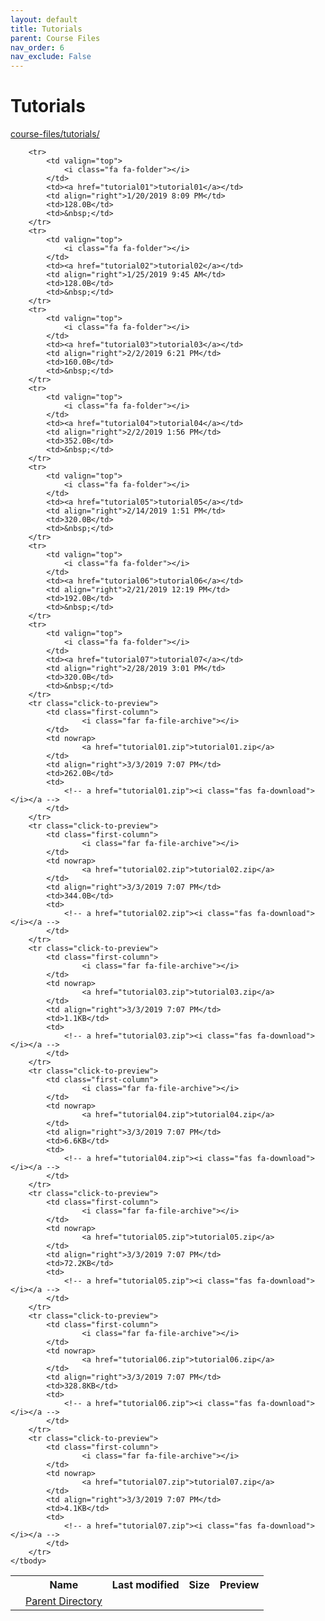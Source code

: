 ```yaml
---
layout: default
title: Tutorials
parent: Course Files
nav_order: 6
nav_exclude: False
---
```


# Tutorials

[course-files/tutorials/](.)

<table class="tbl-files">
    <tbody>
        <tr>
            <th valign="top"></th>
            <th>Name</th>
            <th>Last modified</th>
            <th>Size</th>
            <th>Preview</th>
        </tr>
        <tr>
            <td valign="top">
                <i class="fa fa-folder-open"></i>
            </td>
            <td><a href="../">Parent Directory</a></td>
            <td>&nbsp;</td>
            <td>&nbsp;</td>
            <td>&nbsp;</td>
        </tr>

        <tr>
            <td valign="top">
                <i class="fa fa-folder"></i>
            </td>
            <td><a href="tutorial01">tutorial01</a></td>
            <td align="right">1/20/2019 8:09 PM</td>
            <td>128.0B</td>
            <td>&nbsp;</td>
        </tr>
        <tr>
            <td valign="top">
                <i class="fa fa-folder"></i>
            </td>
            <td><a href="tutorial02">tutorial02</a></td>
            <td align="right">1/25/2019 9:45 AM</td>
            <td>128.0B</td>
            <td>&nbsp;</td>
        </tr>
        <tr>
            <td valign="top">
                <i class="fa fa-folder"></i>
            </td>
            <td><a href="tutorial03">tutorial03</a></td>
            <td align="right">2/2/2019 6:21 PM</td>
            <td>160.0B</td>
            <td>&nbsp;</td>
        </tr>
        <tr>
            <td valign="top">
                <i class="fa fa-folder"></i>
            </td>
            <td><a href="tutorial04">tutorial04</a></td>
            <td align="right">2/2/2019 1:56 PM</td>
            <td>352.0B</td>
            <td>&nbsp;</td>
        </tr>
        <tr>
            <td valign="top">
                <i class="fa fa-folder"></i>
            </td>
            <td><a href="tutorial05">tutorial05</a></td>
            <td align="right">2/14/2019 1:51 PM</td>
            <td>320.0B</td>
            <td>&nbsp;</td>
        </tr>
        <tr>
            <td valign="top">
                <i class="fa fa-folder"></i>
            </td>
            <td><a href="tutorial06">tutorial06</a></td>
            <td align="right">2/21/2019 12:19 PM</td>
            <td>192.0B</td>
            <td>&nbsp;</td>
        </tr>
        <tr>
            <td valign="top">
                <i class="fa fa-folder"></i>
            </td>
            <td><a href="tutorial07">tutorial07</a></td>
            <td align="right">2/28/2019 3:01 PM</td>
            <td>320.0B</td>
            <td>&nbsp;</td>
        </tr>
        <tr class="click-to-preview">
            <td class="first-column">
                    <i class="far fa-file-archive"></i>
            </td>
            <td nowrap>
                    <a href="tutorial01.zip">tutorial01.zip</a>
            </td>
            <td align="right">3/3/2019 7:07 PM</td>
            <td>262.0B</td>
            <td>
                <!-- a href="tutorial01.zip"><i class="fas fa-download"></i></a -->
            </td>
        </tr>
        <tr class="click-to-preview">
            <td class="first-column">
                    <i class="far fa-file-archive"></i>
            </td>
            <td nowrap>
                    <a href="tutorial02.zip">tutorial02.zip</a>
            </td>
            <td align="right">3/3/2019 7:07 PM</td>
            <td>344.0B</td>
            <td>
                <!-- a href="tutorial02.zip"><i class="fas fa-download"></i></a -->
            </td>
        </tr>
        <tr class="click-to-preview">
            <td class="first-column">
                    <i class="far fa-file-archive"></i>
            </td>
            <td nowrap>
                    <a href="tutorial03.zip">tutorial03.zip</a>
            </td>
            <td align="right">3/3/2019 7:07 PM</td>
            <td>1.1KB</td>
            <td>
                <!-- a href="tutorial03.zip"><i class="fas fa-download"></i></a -->
            </td>
        </tr>
        <tr class="click-to-preview">
            <td class="first-column">
                    <i class="far fa-file-archive"></i>
            </td>
            <td nowrap>
                    <a href="tutorial04.zip">tutorial04.zip</a>
            </td>
            <td align="right">3/3/2019 7:07 PM</td>
            <td>6.6KB</td>
            <td>
                <!-- a href="tutorial04.zip"><i class="fas fa-download"></i></a -->
            </td>
        </tr>
        <tr class="click-to-preview">
            <td class="first-column">
                    <i class="far fa-file-archive"></i>
            </td>
            <td nowrap>
                    <a href="tutorial05.zip">tutorial05.zip</a>
            </td>
            <td align="right">3/3/2019 7:07 PM</td>
            <td>72.2KB</td>
            <td>
                <!-- a href="tutorial05.zip"><i class="fas fa-download"></i></a -->
            </td>
        </tr>
        <tr class="click-to-preview">
            <td class="first-column">
                    <i class="far fa-file-archive"></i>
            </td>
            <td nowrap>
                    <a href="tutorial06.zip">tutorial06.zip</a>
            </td>
            <td align="right">3/3/2019 7:07 PM</td>
            <td>328.8KB</td>
            <td>
                <!-- a href="tutorial06.zip"><i class="fas fa-download"></i></a -->
            </td>
        </tr>
        <tr class="click-to-preview">
            <td class="first-column">
                    <i class="far fa-file-archive"></i>
            </td>
            <td nowrap>
                    <a href="tutorial07.zip">tutorial07.zip</a>
            </td>
            <td align="right">3/3/2019 7:07 PM</td>
            <td>4.1KB</td>
            <td>
                <!-- a href="tutorial07.zip"><i class="fas fa-download"></i></a -->
            </td>
        </tr>
    </tbody>
</table>

